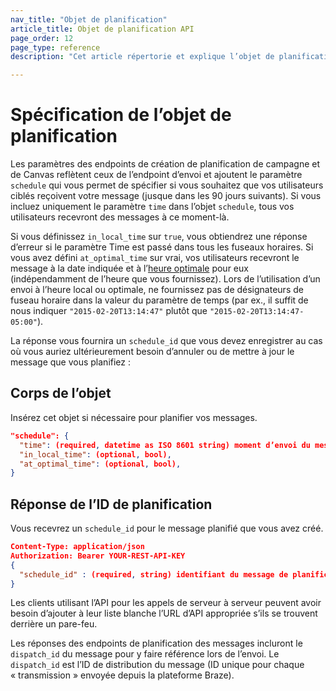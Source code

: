```yaml
---
nav_title: "Objet de planification"
article_title: Objet de planification API
page_order: 12
page_type: reference
description: "Cet article répertorie et explique l’objet de planification différent utilisé chez Braze."

---
```


# Spécification de l’objet de planification

Les paramètres des endpoints de création de planification de campagne et de Canvas reflètent ceux de l’endpoint d’envoi et ajoutent le paramètre `schedule` qui vous permet de spécifier si vous souhaitez que vos utilisateurs ciblés reçoivent votre message (jusque dans les 90 jours suivants). Si vous incluez uniquement le paramètre `time` dans l’objet `schedule`, tous vos utilisateurs recevront des messages à ce moment-là.

Si vous définissez `in_local_time` sur `true`, vous obtiendrez une réponse d’erreur si le paramètre Time est passé dans tous les fuseaux horaires. Si vous avez défini `at_optimal_time` sur vrai, vos utilisateurs recevront le message à la date indiquée et à l’[heure optimale][33] pour eux (indépendamment de l’heure que vous fournissez). Lors de l’utilisation d’un envoi à l’heure local ou optimale, ne fournissez pas de désignateurs de fuseau horaire dans la valeur du paramètre de temps (par ex., il suffit de nous indiquer `"2015-02-20T13:14:47"` plutôt que `"2015-02-20T13:14:47-05:00"`).

La réponse vous fournira un `schedule_id` que vous devez enregistrer au cas où vous auriez ultérieurement besoin d’annuler ou de mettre à jour le message que vous planifiez :

## Corps de l’objet

Insérez cet objet si nécessaire pour planifier vos messages.

```json
"schedule": {
  "time": (required, datetime as ISO 8601 string) moment d’envoi du message (jusqu’à 90 jours dans le futur),
  "in_local_time": (optional, bool),
  "at_optimal_time": (optional, bool),
}
```

## Réponse de l’ID de planification

Vous recevrez un `schedule_id` pour le message planifié que vous avez créé.

```json
Content-Type: application/json
Authorization: Bearer YOUR-REST-API-KEY
{
  "schedule_id" : (required, string) identifiant du message de planification qui a été créé
}
```

Les clients utilisant l’API pour les appels de serveur à serveur peuvent avoir besoin d’ajouter à leur liste blanche l’URL d’API appropriée s’ils se trouvent derrière un pare-feu.

Les réponses des endpoints de planification des messages incluront le `dispatch_id` du message pour y faire référence lors de l’envoi. Le `dispatch_id` est l’ID de distribution du message (ID unique pour chaque « transmission » envoyée depuis la plateforme Braze).

[33]: {{site.baseurl}}/user_guide/intelligence/intelligent_timing/
